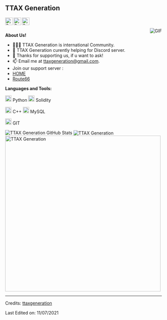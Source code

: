 <h2 title="TTAX"> TTAX Generation</h2>

<a href="https://www.linkedin.com/in/sanskar-jaiswal-102b661a3/">
  <img align="left" alt="Sanskar's LinkedIn" width="24px" src="https://img.icons8.com/nolan/96/linkedin.png" />
</a>
<a href="https://www.instagram.com/j.sanskarr/">
  <img align="left" alt="Sanskar's Instagram" width="24px" src="https://img.icons8.com/nolan/96/instagram-new.png" />
</a>
<a href="https://twitter.com/TitanWithKagune">
  <img align="left" alt="Sanskar's Twitter" width="24px" src="https://img.icons8.com/nolan/96/twitter.png" />
</a>




<br />
<br />


 

  <img align="right" alt="GIF" src="https://media.giphy.com/media/LmNwrBhejkK9EFP504/giphy.gif" />

**About Us!**

- 👨🏽‍💻 TTAX Generation is international Community.
- 🌱 TTAX Generation curently helping for Discord server. 
- 💬 Thanks for supporting us, if u want to ask!
- 📫 Email me at [ttaxgeneration@gmail.com](mailto:ttaxgeneration@gmail.com).
- Join our support server : 
- [HOME](https://discord.gg/5t2VFJQQnS)
- [Route66](https://discord.gg/ykNNkdk9HK)



**Languages and Tools:**  


<code><img height="20" src="https://img.icons8.com/nolan/96/python.png"></code> Python
<code><img height="20" src="https://img.icons8.com/nolan/96/ethereum.png"></code> Solidity

<code><img height="20" src="https://img.icons8.com/nolan/96/c-plus-plus.png"></code> C++
<code><img height="20" src="https://img.icons8.com/nolan/96/sql.png"></code> MySQL

<code><img height="20" src="https://img.icons8.com/nolan/96/git.png"></code> GIT

<img src="https://github-readme-stats.vercel.app/api?username=ttaxgeneration&show_icons=true&hide_border=true&count_private=true&theme=shades-of-purple&icon_color=fad000" alt="TTAX Generation GitHub Stats">
<img align="center" src="https://github-readme-streak-stats.herokuapp.com/?user=ttaxgeneration&count_private=true&theme=radical" alt="TTAX Generation" />
<img align="center" width=500 src="https://github-readme-stats.vercel.app/api/top-langs/?username=NicWebster96&count_private=true&theme=radical" alt="TTAX Generation" />

-----
Credits: [ttaxgeneration](https://github.com/ttaxgeneration)

Last Edited on: 11/07/2021

